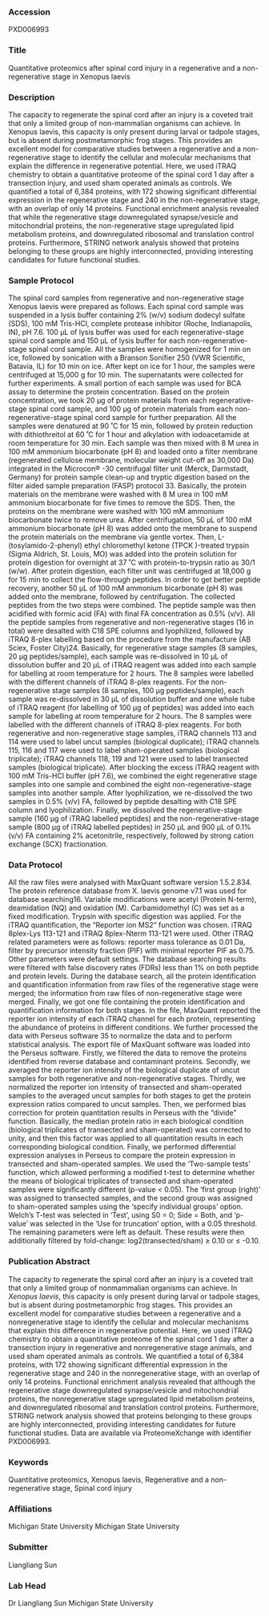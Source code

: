 ### Accession
PXD006993

### Title
Quantitative proteomics after spinal cord injury in a regenerative and a non-regenerative stage in Xenopus laevis

### Description
The capacity to regenerate the spinal cord after an injury is a coveted trait that only a limited group of non-mammalian organisms can achieve. In Xenopus laevis, this capacity is only present during larval or tadpole stages, but is absent during postmetamorphic frog stages. This provides an excellent model for comparative studies between a regenerative and a non-regenerative stage to identify the cellular and molecular mechanisms that explain the difference in regenerative potential. Here, we used iTRAQ chemistry to obtain a quantitative proteome of the spinal cord 1 day after a transection injury, and used sham operated animals as controls. We quantified a total of 6,384 proteins, with 172 showing significant differential expression in the regenerative stage and 240 in the non-regenerative stage, with an overlap of only 14 proteins. Functional enrichment analysis revealed that while the regenerative stage downregulated synapse/vesicle and mitochondrial proteins, the non-regenerative stage upregulated lipid metabolism proteins, and downregulated ribosomal and translation control proteins. Furthermore, STRING network analysis showed that proteins belonging to these groups are highly interconnected, providing interesting candidates for future functional studies.

### Sample Protocol
The spinal cord samples from regenerative and non-regenerative stage Xenopus laevis were prepared as follows. Each spinal cord sample was suspended in a lysis buffer containing 2% (w/v) sodium dodecyl sulfate (SDS), 100 mM Tris-HCl, complete protease inhibitor (Roche, Indianapolis, IN), pH 7.6. 100 µL of lysis buffer was used for each regenerative-stage spinal cord sample and 150 µL of lysis buffer for each non-regenerative-stage spinal cord sample. All the samples were homogenized for 1 min on ice, followed by sonication with a Branson Sonifier 250 (VWR Scientific, Batavia, IL) for 10 min on ice. After kept on ice for 1 hour, the samples were centrifuged at 15,000 g for 10 min. The supernatants were collected for further experiments. A small portion of each sample was used for BCA assay to determine the protein concentration.  Based on the protein concentration, we took 20 µg of protein materials from each regenerative-stage spinal cord sample, and 100 µg of protein materials from each non-regenerative-stage spinal cord sample for further preparation. All the samples were denatured at 90 ˚C for 15 min, followed by protein reduction with dithiothreitol at 60 ˚C for 1 hour and alkylation with iodoacetamide at room temperature for 30 min. Each sample was then mixed with 8 M urea in 100 mM ammonium biocarbonate (pH 8) and loaded onto a filter membrane (regenerated cellulose membrane, molecular weight cut-off as 30,000 Da) integrated in the Microcon® -30 centrifugal filter unit (Merck, Darmstadt, Germany) for protein sample clean-up and tryptic digestion based on the filter aided sample preparation (FASP) protocol 33. Basically, the protein materials on the membrane were washed with 8 M urea in 100 mM ammonium biocarbonate for five times to remove the SDS. Then, the proteins on the membrane were washed with 100 mM ammonium biocarbonate twice to remove urea. After centrifugation, 50 µL of 100 mM ammonium biocarbonate (pH 8) was added onto the membrane to suspend the protein materials on the membrane via gentle vortex. Then, L-(tosylamido-2-phenyl) ethyl chloromethyl ketone (TPCK )-treated trypsin (Sigma Aldrich, St. Louis, MO) was added into the protein solution for protein digestion for overnight at 37 ˚C with protein-to-trypsin ratio as 30/1 (w/w). After protein digestion, each filter unit was centrifuged at 18,000 g for 15 min to collect the flow-through peptides. In order to get better peptide recovery, another 50 µL of 100 mM ammonium bicarbonate (pH 8) was added onto the membrane, followed by centrifugation. The collected peptides from the two steps were combined. The peptide sample was then acidified with formic acid (FA) with final FA concentration as 0.5% (v/v).  All the peptide samples from regenerative and non-regenerative stages (16 in total) were desalted with C18 SPE columns and lyophilized, followed by iTRAQ 8-plex labelling based on the procedure from the manufacture (AB Sciex, Foster City)24. Basically, for regenerative stage samples (8 samples, 20 µg peptides/sample), each sample was re-dissolved in 10 µL of dissolution buffer and 20 µL of iTRAQ reagent was added into each sample for labelling at room temperature for 2 hours. The 8 samples were labelled with the different channels of iTRAQ 8-plex reagents. For the non-regenerative stage samples (8 samples, 100 µg peptides/sample), each sample was re-dissolved in 30 µL of dissolution buffer and one whole tube of iTRAQ reagent (for labelling of 100 µg of peptides) was added into each sample for labelling at room temperature for 2 hours. The 8 samples were labelled with the different channels of iTRAQ 8-plex reagents. For both regenerative and non-regenerative stage samples, iTRAQ channels 113 and 114 were used to label uncut samples (biological duplicate); iTRAQ channels 115, 116 and 117 were used to label sham-operated samples (biological triplicate); iTRAQ channels 118, 119 and 121 were used to label transected samples (biological triplicate). After blocking the excess iTRAQ reagent with 100 mM Tris-HCl buffer (pH 7.6), we combined the eight regenerative stage samples into one sample and combined the eight non-regenerative-stage samples into another sample. After lyophilization, we re-dissolved the two samples in 0.5% (v/v) FA, followed by peptide desalting with C18 SPE column and lyophilization. Finally, we dissolved the regenerative-stage sample (160 µg of iTRAQ labelled peptides) and the non-regenerative-stage sample (800 µg of iTRAQ labelled peptides) in 250 µL and 900 µL of 0.1% (v/v) FA containing 2% acetonitrile, respectively, followed by strong cation exchange (SCX) fractionation.

### Data Protocol
All the raw files were analysed with MaxQuant software version 1.5.2.834. The protein reference database from X. laevis genome v7.1 was used for database searching16. Variable modifications were acetyl (Protein N-term), deamidation (NQ) and oxidation (M). Carbamidomethyl (C) was set as a fixed modification. Trypsin with specific digestion was applied. For the iTRAQ quantification, the “Reporter ion MS2” function was chosen. iTRAQ 8plex-Lys 113-121 and iTRAQ 8plex-Nterm 113-121 were used. Other iTRAQ related parameters were as follows: reporter mass tolerance as 0.01 Da, filter by precursor intensity fraction (PIF) with minimal reporter PIF as 0.75. Other parameters were default settings. The database searching results were filtered with false discovery rates (FDRs) less than 1% on both peptide and protein levels. During the database search, all the protein identification and quantification information from raw files of the regenerative stage were merged; the information from raw files of non-regenerative stage were merged. Finally, we got one file containing the protein identification and quantification information for both stages. In the file, MaxQuant reported the reporter ion intensity of each iTRAQ channel for each protein, representing the abundance of proteins in different conditions. We further processed the data with Perseus software 35 to normalize the data and to perform statistical analysis.  The export file of MaxQuant software was loaded into the Perseus software. Firstly, we filtered the data to remove the proteins identified from reverse database and contaminant proteins. Secondly, we averaged the reporter ion intensity of the biological duplicate of uncut samples for both regenerative and non-regenerative stages. Thirdly, we normalized the reporter ion intensity of transected and sham-operated samples to the averaged uncut samples for both stages to get the protein expression ratios compared to uncut samples. Then, we performed bias correction for protein quantitation results in Perseus with the “divide” function. Basically, the median protein ratio in each biological condition (biological triplicates of transected and sham-operated) was corrected to unity, and then this factor was applied to all quantitation results in each corresponding biological condition. Finally, we performed differential expression analyses in Perseus to compare the protein expression in transected and sham-operated samples. We used the ‘Two-sample tests’ function, which allowed performing a modified t-test to determine whether the means of biological triplicates of transected and sham-operated samples were significantly different (p-value < 0.05). The ‘first group (right)’ was assigned to transected samples, and the second group was assigned to sham-operated samples  using the ‘specify individual groups’ option. Welch’s T-test was selected in ‘Test’, using S0 = 0; Side = Both, and ‘p-value’ was selected in the ‘Use for truncation’ option, with a 0.05 threshold. The remaining parameters were left as default. These results were then additionally filtered by fold-change: log2(transected/sham) ≥ 0.10 or ≤ -0.10.

### Publication Abstract
The capacity to regenerate the spinal cord after an injury is a coveted trait that only a limited group of nonmammalian organisms can achieve. In <i>Xenopus laevis</i>, this capacity is only present during larval or tadpole stages, but is absent during postmetamorphic frog stages. This provides an excellent model for comparative studies between a regenerative and a nonregenerative stage to identify the cellular and molecular mechanisms that explain this difference in regenerative potential. Here, we used iTRAQ chemistry to obtain a quantitative proteome of the spinal cord 1 day after a transection injury in regenerative and nonregenerative stage animals, and used sham operated animals as controls. We quantified a total of 6,384 proteins, with 172 showing significant differential expression in the regenerative stage and 240 in the nonregenerative stage, with an overlap of only 14 proteins. Functional enrichment analysis revealed that although the regenerative stage downregulated synapse/vesicle and mitochondrial proteins, the nonregenerative stage upregulated lipid metabolism proteins, and downregulated ribosomal and translation control proteins. Furthermore, STRING network analysis showed that proteins belonging to these groups are highly interconnected, providing interesting candidates for future functional studies. Data are available via ProteomeXchange with identifier PXD006993.

### Keywords
Quantitative proteomics, Xenopus laevis, Regenerative and a non-regenerative stage, Spinal cord injury

### Affiliations
Michigan State University 
Michigan State University

### Submitter
Liangliang Sun

### Lab Head
Dr Liangliang Sun
Michigan State University


